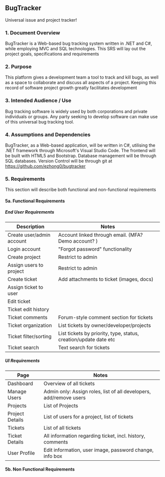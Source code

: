 ## BugTracker
Universal issue and project tracker!
### 1. Document Overview
BugTracker is a Web-based bug tracking system written in .NET and C#, while employing MVC and SQL technologies. This SRS will lay out the project goals, specifications and requirements
### 2. Purpose
This platform gives a development team a tool to track and kill bugs, as well as a space to collaborate and discuss all aspects of a project. Keeping this record of software project growth greatly facilitates development
### 3. Intended Audience / Use
Bug tracking software is widely used by both corporations and private individuals or groups. Any party seeking to develop software can make use of this universal bug tracking tool.
### 4. Assumptions and Dependencies
BugTracker, as a Web-based application, will be written in C#, utilising the .NET framework through Microsoft's Visual Studio Code. The frontend will be built with HTML5 and Bootstrap. Database management will be through SQL databases. Version Control will be through git at https://github.com/ezhong0/bugtracker
### 5. Requirements
This section will describe both functional and non-functional requirements
#### 5a. Functional Requirements
##### End User Requirements
| Description | Notes |
| --- | --- |
| Create user/admin account | Account linked through email. (MFA? Demo account? ) |
| Login account | "Forgot password" functionality |
| Create project | Restrict to admin |
| Assign users to project| Restrict to admin |
| Create ticket | Add attachments to ticket (images, docs) |
| Assign ticket to user | |
| Edit ticket | |
| Ticket edit history | |
| Ticket comments | Forum-style comment section for tickets |
| Ticket organization | List tickets by owner/developer/projects |
| Ticket filter/sorting | List tickets by priority, type, status, creation/update date etc |
| Ticket search | Text search for tickets |

##### UI Requirements
| Page | Notes |
| --- | --- |
| Dashboard | Overview of all tickets |
| Manage Users | Admin only: Assign roles, list of all developers, add/remove users |
| Projects | List of Projects |
| Project Details | List of users for a project, list of tickets |
| Tickets | List of all tickets |
| Ticket Details | All information regarding ticket, incl. history, comments |
| User Profile | Edit information, user image, password change, info box |

#### 5b. Non Functional Requirements